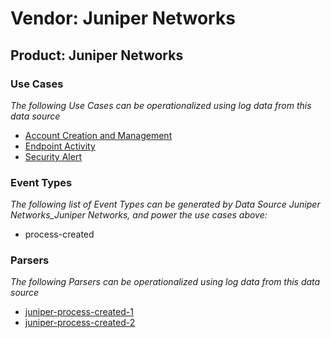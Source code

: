 Vendor: Juniper Networks
========================
Product: Juniper Networks
-------------------------

### Use Cases

_The following Use Cases can be operationalized using log data from this data source_

* [Account Creation and Management](../UseCases/usecase_account_creation_and_management.md)
* [Endpoint Activity](../UseCases/usecase_endpoint_activity.md)
* [Security Alert](../UseCases/usecase_security_alert.md)


### Event Types

_The following list of Event Types can be generated by Data Source Juniper Networks_Juniper Networks, and power the use cases above:_

- process-created


### Parsers

_The following Parsers can be operationalized using log data from this data source_

* [juniper-process-created-1](../Parsers/parserContent_juniper-process-created-1.md)
* [juniper-process-created-2](../Parsers/parserContent_juniper-process-created-2.md)
